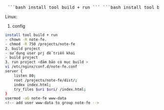 <pre> ```bash install tool build + run ``` ```bash install tool build + run ``` ```bash install tool build + run ``` </pre>

Linux: 
1. config
```bash
install tool build + run
- chown -R note-fe. 
- chmod -R 750 /projects/note-fe
2. build project
- sử dụng user prj để triển khai 
- build project
3. run project <đảm bảo có mục build >
vi /etc/nginx/conf.d/note-fe.conf
server {
    listen 80;
    root /projects/note-fe/dist/;
    index index.html;
    try_files $uri $uri/ /index.html;
}
usermod -aG note-fe www-data
<!-- add user www-data to group note-fe -->


